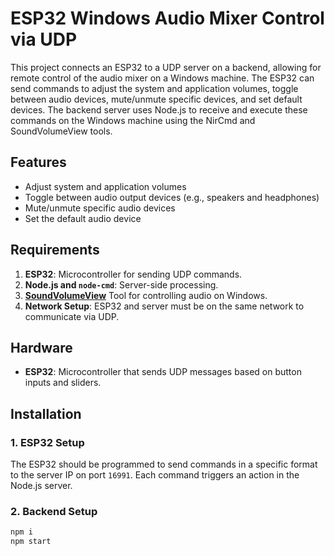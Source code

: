 # ESP32 Windows Audio Mixer Control via UDP

This project connects an ESP32 to a UDP server on a backend, allowing for remote control of the audio mixer on a Windows machine. The ESP32 can send commands to adjust the system and application volumes, toggle between audio devices, mute/unmute specific devices, and set default devices. The backend server uses Node.js to receive and execute these commands on the Windows machine using the NirCmd and SoundVolumeView tools.

## Features

- Adjust system and application volumes
- Toggle between audio output devices (e.g., speakers and headphones)
- Mute/unmute specific audio devices
- Set the default audio device

## Requirements

1. **ESP32**: Microcontroller for sending UDP commands.
2. **Node.js and `node-cmd`**: Server-side processing.
3. [**SoundVolumeView**](https://www.nirsoft.net/utils/sound_volume_view.html) Tool for controlling audio on Windows.
4. **Network Setup**: ESP32 and server must be on the same network to communicate via UDP.

## Hardware

- **ESP32**: Microcontroller that sends UDP messages based on button inputs and sliders.

## Installation

### 1. ESP32 Setup

The ESP32 should be programmed to send commands in a specific format to the server IP on port `16991`. Each command triggers an action in the Node.js server.

### 2. Backend Setup

```js
npm i
npm start
```
